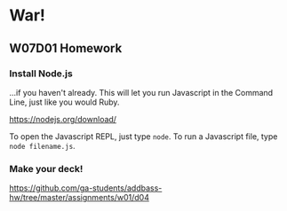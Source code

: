 # War!
## W07D01 Homework

### Install Node.js

...if you haven't already. This will let you run Javascript in the Command Line, just like you would Ruby.

https://nodejs.org/download/

To open the Javascript REPL, just type `node`. To run a Javascript file, type `node filename.js`.

### Make your deck!

https://github.com/ga-students/addbass-hw/tree/master/assignments/w01/d04
